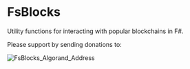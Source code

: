 # FsBlocks

Utility functions for interacting with popular blockchains in F#.

Please support by sending donations to:

![FsBlocks_Algorand_Address](./docs/images/algorand_support.svg)
